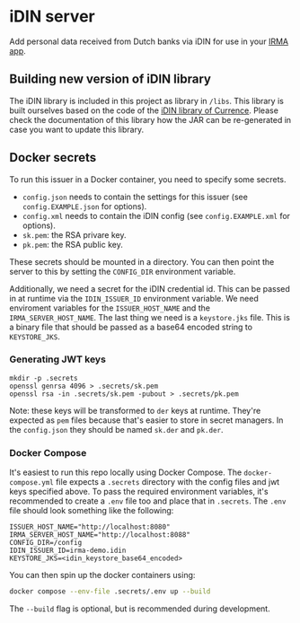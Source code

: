 # iDIN server

Add personal data received from Dutch banks via iDIN for use in your
[IRMA app](https://github.com/privacybydesign/irmamobile).

## Building new version of iDIN library
The iDIN library is included in this project as library in `/libs`. This library is built ourselves
based on the code of the [iDIN library of Currence](https://github.com/Currence-Online/iDIN-libraries-java/tree/master/Java/library).
Please check the documentation of this library how the JAR can be re-generated in case
you want to update this library.


## Docker secrets
To run this issuer in a Docker container, you need to specify some secrets.
- `config.json` needs to contain the settings for this issuer (see `config.EXAMPLE.json` for options).
- `config.xml` needs to contain the iDIN config (see `config.EXAMPLE.xml` for options).
- `sk.pem`: the RSA privare key.
- `pk.pem`: the RSA public key.

These secrets should be mounted in a directory. You can then point the server to this by setting the `CONFIG_DIR` environment variable.

Additionally, we need a secret for the iDIN credential id.
This can be passed in at runtime via the `IDIN_ISSUER_ID` environment variable.
We need enviroment variables for the `ISSUER_HOST_NAME` and the `IRMA_SERVER_HOST_NAME`.
The last thing we need is a `keystore.jks` file. This is a binary file that should be passed as a base64 encoded string to `KEYSTORE_JKS`.

### Generating JWT keys
```
mkdir -p .secrets
openssl genrsa 4096 > .secrets/sk.pem
openssl rsa -in .secrets/sk.pem -pubout > .secrets/pk.pem
```

Note: these keys will be transformed to `der` keys at runtime.
They're expected as `pem` files because that's easier to store in secret managers.
In the `config.json` they should be named `sk.der` and `pk.der`.

### Docker Compose
It's easiest to run this repo locally using Docker Compose.
The `docker-compose.yml` file expects a `.secrets` directory with the config files and jwt keys specified above.
To pass the required environment variables, it's recommended to create a `.env` file too and place that in `.secrets`.
The `.env` file should look something like the following:
```
ISSUER_HOST_NAME="http://localhost:8080"
IRMA_SERVER_HOST_NAME="http://localhost:8088"
CONFIG_DIR=/config
IDIN_ISSUER_ID=irma-demo.idin
KEYSTORE_JKS=<idin_keystore_base64_encoded>
```

You can then spin up the docker containers using:
```bash
docker compose --env-file .secrets/.env up --build
```
The `--build` flag is optional, but is recommended during development.
